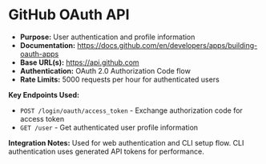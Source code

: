 # GitHub OAuth API

- **Purpose:** User authentication and profile information
- **Documentation:** https://docs.github.com/en/developers/apps/building-oauth-apps
- **Base URL(s):** https://api.github.com
- **Authentication:** OAuth 2.0 Authorization Code flow
- **Rate Limits:** 5000 requests per hour for authenticated users

**Key Endpoints Used:**
- `POST /login/oauth/access_token` - Exchange authorization code for access token
- `GET /user` - Get authenticated user profile information

**Integration Notes:** Used for web authentication and CLI setup flow. CLI authentication uses generated API tokens for performance.
